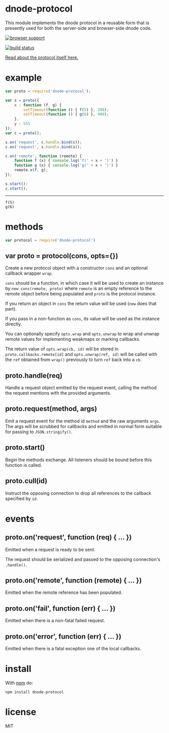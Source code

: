 # dnode-protocol

This module implements the dnode protocol in a reusable form that is presently
used for both the server-side and browser-side dnode code.

[![browser support](http://ci.testling.com/substack/dnode-protocol.png)](http://ci.testling.com/substack/dnode-protocol)

[![build status](https://secure.travis-ci.org/substack/dnode-protocol.png)](http://travis-ci.org/substack/dnode-protocol)

[Read about the protocol itself here.](https://github.com/substack/dnode-protocol/blob/master/doc/protocol.markdown)

# example

``` js
var proto = require('dnode-protocol');

var s = proto({
    x : function (f, g) {
        setTimeout(function () { f(5) }, 200);
        setTimeout(function () { g(6) }, 400);
    },
    y : 555
});
var c = proto();

s.on('request', c.handle.bind(c));
c.on('request', s.handle.bind(s));

c.on('remote', function (remote) {
    function f (x) { console.log('f(' + x + ')') }
    function g (x) { console.log('g(' + x + ')') }
    remote.x(f, g);
});

s.start();
c.start();
```

***

```
f(5)
g(6)
```

# methods

``` js
var protocol = require('dnode-protocol')
```

## var proto = protocol(cons, opts={})

Create a new protocol object with a constructor `cons` and an optional callback
wrapper `wrap`.

`cons` should be a function, in which case it will be used to create an instance
by `new cons(remote, proto)` where `remote` is an empty reference to the remote
object before being populated and `proto` is the protocol instance.

If you return an object in `cons` the return value will be used
(`new` does that part).

If you pass in a non-function as `cons`, its value will be used as the instance
directly.

You can optionally specify `opts.wrap` and `opts.unwrap` to wrap and unwrap
remote values for implementing weakmaps or marking callbacks.

The return value of `opts.wrap(cb, id)` will be stored in `proto.callbacks.remote[id]`
and `opts.unwrap(ref, id)` will be called with the `ref` obtained from `wrap()`
previously to turn `ref` back into a `cb`.

## proto.handle(req)

Handle a request object emitted by the request event, calling the method the
request mentions with the provided arguments.

## proto.request(method, args)

Emit a request event for the method id `method` and the raw arguments `args`.
The args will be scrubbed for callbacks and emitted in normal form suitable for
passing to `JSON.stringify()`.

## proto.start()

Begin the methods exchange. All listeners should be bound before this function
is called.

## proto.cull(id)

Instruct the opposing connection to drop all references to the callback
specified by `id`.

# events

## proto.on('request', function (req) { ... })

Emitted when a request is ready to be sent.

The request should be serialized and passed to the opposing connection's
`.handle()`.

## proto.on('remote', function (remote) { ... })

Emitted when the remote reference has been populated.

## proto.on('fail', function (err) { ... })

Emitted when there is a non-fatal failed request.

## proto.on('error', function (err) { ... })

Emitted when there is a fatal exception one of the local callbacks.

# install

With [npm](http://npmjs.org) do:

```
npm install dnode-protocol
```

# license

MIT
